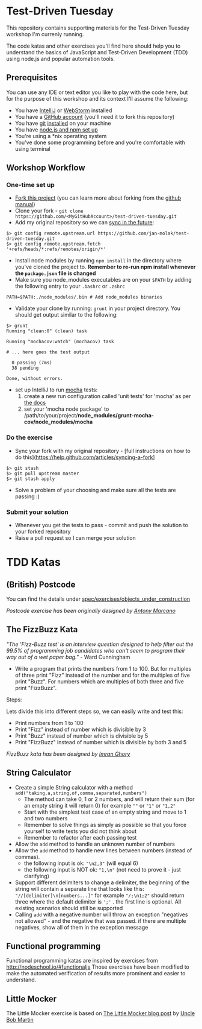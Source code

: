 # Test-Driven Tuesday
This repository contains supporting materials for the Test-Driven Tuesday workshop I'm currenly running.

The code katas and other exercises you'll find here should help you to understand the basics of JavaScript and Test-Driven Development (TDD) using node.js and popular automation tools.

## Prerequisites
You can use any IDE or text editor you like to play with the code here, but for the purpose of this workshop and its context I'll assume the following:
* You have [IntelliJ](http://www.jetbrains.com/idea/) or [WebStorm](http://www.jetbrains.com/webstorm/) installed
* You have a [GitHub account](https://github.com/join) (you'll need it to fork this repository)
* You have [git](http://git-scm.com/) [installed](https://help.github.com/articles/set-up-git) on your machine
* You have [node.js and npm set up](http://nodejs.org/)
* You're using a *nix operating system
* You've done some programming before and you're comfortable with using terminal

## Workshop Workflow

### One-time set up
* [Fork this project](https://github.com/jan-molak/test-driven-tuesday/fork) (you can learn more about forking from the [github manual](https://help.github.com/articles/fork-a-repo))
* Clone your fork - `git clone https://github.com/<MyGitHubAccount>/test-driven-tuesday.git`
* Add my original repository so we can [sync in the future](https://help.github.com/articles/syncing-a-fork):
```
$> git config remote.upstream.url https://github.com/jan-molak/test-driven-tuesday.git
$> git config remote.upstream.fetch '+refs/heads/*:refs/remotes/origin/*'
```
* Install node modules by running `npm install` in the directory where you've cloned the project to. **Remember to re-run npm install whenever the `package.json` file is changed**
* Make sure you node_modules executables are on your `$PATH` by adding the following entry to your `.bashrc` or `.zshrc`
```
PATH=$PATH:./node_modules/.bin # Add node_modules binaries
```
* Validate your clone by running: `grunt` in your project directory. You should get output similar to the following:
```
$> grunt                                                                                                               Running "clean:0" (clean) task

Running "mochacov:watch" (mochacov) task

# ... here goes the test output

  0 passing (7ms)
  38 pending

Done, without errors.
```
* set up IntelliJ to run [mocha](http://visionmedia.github.io/mocha/) tests:
  1. create a new run configuration called 'unit tests' for 'mocha' as per [the docs](https://www.jetbrains.com/idea/webhelp/creating-and-editing-run-debug-configurations.html)
  2. set your 'mocha node package' to /path/to/your/project/**node_modules/grunt-mocha-cov/node_modules/mocha**


### Do the exercise
* Sync your fork with my original repository - [full instructions on how to do this](https://help.github.com/articles/syncing-a-fork]
```
$> git stash
$> git pull upstream master
$> git stash apply
```
* Solve a problem of your choosing and make sure all the tests are passing :)

### Submit your solution
* Whenever you get the tests to pass - commit and push the solution to your forked repository
* Raise a pull request so I can merge your solution

# TDD Katas

## (British) Postcode

You can find the details under [spec/exercises/objects_under_construction](https://github.com/jan-molak/test-driven-tuesday/tree/master/spec/exercises/objects_under_construction)

_Postcode exercise has been originally designed by [Antony Marcano](http://antonymarcano.com/blog/)_

## The FizzBuzz Kata

_"The 'Fizz-Buzz test' is an interview question designed to help filter out the 99.5% of programming job candidates who can't seem to program their way out of a wet paper bag."_ - Ward Cunningham

- Write a program that prints the numbers from 1 to 100. But for multiples of three print "Fizz" instead of the number and for the multiples of five print "Buzz". For numbers which are multiples of both three and five print "FizzBuzz".

Steps:

Lets divide this into different steps so, we can easily write and test this:
- Print numbers from 1 to 100
- Print "Fizz" instead of number which is divisible by 3
- Print "Buzz" instead of number which is divisible by 5
- Print "FizzBuzz" instead of number which is divisible by both 3 and 5

_FizzBuzz kata has been designed by [Imran Ghory](http://imranontech.com/2007/01/24/using-fizzbuzz-to-find-developers-who-grok-coding/)_

## String Calculator

- Create a simple String calculator with a method `add("taking,a,string,of,comma,separated,numbers")`
    - The method can take 0, 1 or 2 numbers, and will return their sum (for an empty string it will
      return 0) for example `""` or `"1"` or `"1,2"`
    - Start with the simplest test case of an empty string and move to 1 and two numbers
    - Remember to solve things as simply as possible so that you force yourself to write tests you did
      not think about
    - Remember to refactor after each passing test
- Allow the `add` method to handle an unknown number of numbers
- Allow the `add` method to handle new lines between numbers (instead of commas).
    - the following input is ok:  `"\n2,3"`  (will equal 6)
    - the following input is NOT ok:  `"1,\n"` (not need to prove it - just clarifying)
- Support different delimiters
        to change a delimiter, the beginning of the string will contain a separate line that looks like this:   
        `"//[delimiter]\n[numbers...]"` for example `"/;\n1;2"` should return three where the default delimiter is `';'` .
        the first line is optional. All existing scenarios should still be supported
- Calling `add` with a negative number will throw an exception "negatives not allowed" - and the negative that was passed.
  if there are multiple negatives, show all of them in the exception message 

## Functional programming

Functional programming katas are inspired by exercises from http://nodeschool.io/#functionaljs
Those exercises have been modified to make the automated verification of results more prominent and easier to understand.

## Little Mocker

The Little Mocker exercise is based on [The Little Mocker blog post](http://blog.8thlight.com/uncle-bob/2014/05/14/TheLittleMocker.html) by
[Uncle Bob Martin](http://en.wikipedia.org/wiki/Robert_Cecil_Martin)
